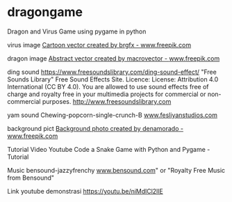 # dragongame
Dragon and Virus Game using pygame in python

virus image
<a href='https://www.freepik.com/vectors/cartoon'>Cartoon vector created by brgfx - www.freepik.com</a>

dragon image
<a href='https://www.freepik.com/vectors/abstract'>Abstract vector created by macrovector - www.freepik.com</a>

ding sound
https://www.freesoundslibrary.com/ding-sound-effect/
"Free Sounds Library"
Free Sound Effects Site.
Licence: License: Attribution 4.0 International (CC BY 4.0). You are allowed to use sound effects free of charge and royalty free in your multimedia projects for commercial or non-commercial purposes.
http://www.freesoundslibrary.com

yam sound
Chewing-popcorn-single-crunch-B
www.fesliyanstudios.com

background pict
<a href='https://www.freepik.com/photos/background'>Background photo created by denamorado - www.freepik.com</a>

Tutorial Video Youtube
Code a Snake Game with Python and Pygame - Tutorial

Music bensound-jazzyfrenchy
www.bensound.com" or "Royalty Free Music from Bensound"

Link youtube demonstrasi
https://youtu.be/niMdlCl2llE
